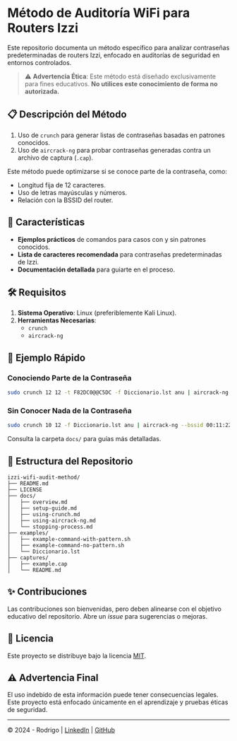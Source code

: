 # Método de Auditoría WiFi para Routers Izzi

Este repositorio documenta un método específico para analizar contraseñas predeterminadas de routers Izzi, enfocado en auditorías de seguridad en entornos controlados.

> ⚠️ **Advertencia Ética**: Este método está diseñado exclusivamente para fines educativos. **No utilices este conocimiento de forma no autorizada.**  

## 📋 Descripción del Método
1. Uso de `crunch` para generar listas de contraseñas basadas en patrones conocidos.
2. Uso de `aircrack-ng` para probar contraseñas generadas contra un archivo de captura (`.cap`).

Este método puede optimizarse si se conoce parte de la contraseña, como:
- Longitud fija de 12 caracteres.
- Uso de letras mayúsculas y números.
- Relación con la BSSID del router.

## 🌟 Características
- **Ejemplos prácticos** de comandos para casos con y sin patrones conocidos.
- **Lista de caracteres recomendada** para contraseñas predeterminadas de Izzi.
- **Documentación detallada** para guiarte en el proceso.

## 🛠️ Requisitos
1. **Sistema Operativo**: Linux (preferiblemente Kali Linux).
2. **Herramientas Necesarias**:
   - `crunch`
   - `aircrack-ng`

## 🚀 Ejemplo Rápido
### Conociendo Parte de la Contraseña
```bash
sudo crunch 12 12 -t F82DC0@@C5DC -f Diccionario.lst anu | aircrack-ng --bssid 00:11:22:33:44:55 -w- IZZI-C5DC.cap
```

### Sin Conocer Nada de la Contraseña
```bash
sudo crunch 10 12 -f Diccionario.lst anu | aircrack-ng --bssid 00:11:22:33:44:55 -w- IZZI-0652.cap
```

Consulta la carpeta `docs/` para guías más detalladas.

## 📁 Estructura del Repositorio
```plaintext
izzi-wifi-audit-method/
├── README.md
├── LICENSE
├── docs/
│   ├── overview.md
│   ├── setup-guide.md
│   ├── using-crunch.md
│   ├── using-aircrack-ng.md
│   └── stopping-process.md
├── examples/
│   ├── example-command-with-pattern.sh
│   ├── example-command-no-pattern.sh
│   └── Diccionario.lst
├── captures/
│   ├── example.cap
│   └── README.md
```

## ✨ Contribuciones
Las contribuciones son bienvenidas, pero deben alinearse con el objetivo educativo del repositorio. Abre un _issue_ para sugerencias o mejoras.

## 📄 Licencia
Este proyecto se distribuye bajo la licencia [MIT](LICENSE).

## ⚠️ Advertencia Final
El uso indebido de esta información puede tener consecuencias legales. Este proyecto está enfocado únicamente en el aprendizaje y pruebas éticas de seguridad.

---

© 2024 - Rodrigo | [LinkedIn](https://linkedin.com/in/rodrigo-v-695728215) | [GitHub](https://github.com/rodrigo47363)
```
